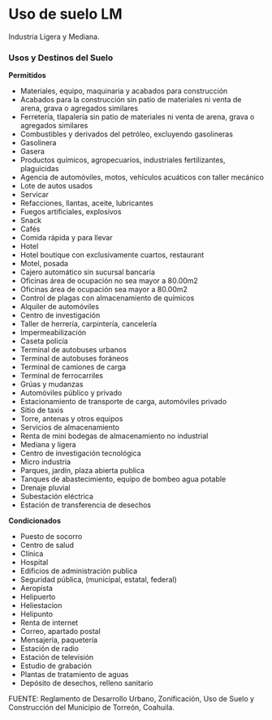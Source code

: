 ﻿
# Uso de suelo LM

Industria Ligera y Mediana.

### Usos y Destinos del Suelo

**Permitidos**

* Materiales, equipo, maquinaria y acabados para construcción
* Acabados para la construcción sin patio de materiales ni venta de arena, grava o agregados similares
* Ferretería, tlapalería sin patio de materiales ni venta de arena, grava o agregados similares
* Combustibles y derivados del petróleo, excluyendo gasolineras
* Gasolinera
* Gasera
* Productos químicos, agropecuarios, industriales fertilizantes, plaguicidas
* Agencia de automóviles, motos, vehículos acuáticos con taller mecánico
* Lote de autos usados
* Servicar
* Refacciones, llantas, aceite, lubricantes
* Fuegos artificiales, explosivos
* Snack
* Cafés
* Comida rápida y para llevar
* Hotel
* Hotel boutique con exclusivamente cuartos, restaurant
* Motel, posada
* Cajero automático sin sucursal bancaria
* Oficinas área de ocupación no sea mayor a 80.00m2
* Oficinas área de ocupación sea mayor a 80.00m2
* Control de plagas con almacenamiento de químicos
* Alquiler de automóviles
* Centro de investigación
* Taller de herrería, carpintería, cancelería
* Impermeabilización
* Caseta policía
* Terminal de autobuses urbanos
* Terminal de autobuses foráneos
* Terminal de camiones de carga
* Terminal de ferrocarriles
* Grúas y mudanzas
* Automóviles público y privado
* Estacionamiento de transporte de carga, automóviles privado
* Sitio de taxis
* Torre, antenas y otros equipos
* Servicios de almacenamiento
* Renta de mini bodegas de almacenamiento no industrial
* Mediana y ligera
* Centro de investigación tecnológica
* Micro industria
* Parques, jardín, plaza abierta publica
* Tanques de abastecimiento, equipo de bombeo agua potable
* Drenaje pluvial
* Subestación eléctrica
* Estación de transferencia de desechos

**Condicionados**

* Puesto de socorro
* Centro de salud
* Clínica
* Hospital
* Edificios de administración publica
* Seguridad pública, (municipal, estatal, federal)
* Aeropista
* Helipuerto
* Heliestacion
* Helipunto
* Renta de internet
* Correo, apartado postal
* Mensajería, paquetería
* Estación de radio
* Estación de televisión
* Estudio de grabación
* Plantas de tratamiento de aguas
* Depósito de desechos, relleno sanitario

FUENTE: Reglamento de Desarrollo Urbano, Zonificación, Uso de Suelo y Construcción del Municipio de Torreón, Coahuila.
